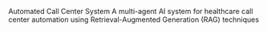 Automated Call Center System
A multi-agent AI system for healthcare call center automation using Retrieval-Augmented Generation (RAG) techniques

